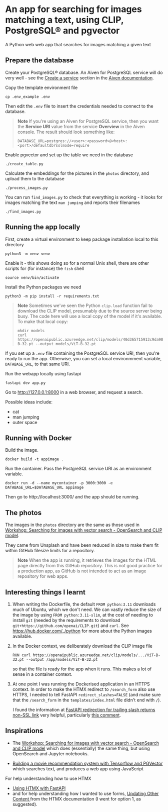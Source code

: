 # An app for searching for images matching a text, using CLIP, PostgreSQL® and pgvector

A Python web web app that searches for images matching a given text

## Prepare the database

Create your PostgreSQL® database. An Aiven for PostgreSQL service will do very
well - see the [Create a
service](https://aiven.io/docs/products/postgresql/get-started#create-a-service)
section in the [Aiven documentation](https://aiven.io/docs).

Copy the template environment file
```shell
cp .env_example .env
```
Then edit the `.env` file to insert the credentials needed to connect to the
database.

> **Note** If you're using an Aiven for PostgreSQL service, then you want the
**Service URI** value from the service **Overview** in the Aiven console.
> The result should look something like:
>
>     DATABASE_URL=postgres://<user>:<password>@<host>:<port>/defaultdb?sslmode=require

Enable pgvector and set up the table we need in the database
```shell
./create_table.py
```

Calculate the embeddings for the pictures in the `photos` directory, and
upload them to the database
```shell
./process_images.py
```

You can run `find_images.py` to check that everything is working - it looks
for images matching the text `man jumping` and reports their filenames
```shell
./find_images.py
```


## Running the app locally


First, create a virtual environment to keep package installation local to this directory
```shell
python3 -m venv venv
```

Enable it - this shows doing so for a normal Unix shell, there are other
scripts for (for instance) the `fish` shell
```shell
source venv/bin/activate
```

Install the Python packages we need
```shell
python3 -m pip install -r requirements.txt
```

> **Note** Sometimes we've seen the Python `clip.load` function fail to download the CLIP model, presumably due to the source server being busy. The code here will use a local copy of the model if it's available. To make that local copy:
>
>     mkdir models
>     curl https://openaipublic.azureedge.net/clip/models/40d365715913c9da98579312b702a82c18be219cc2a73407c4526f58eba950af/ViT-B-32.pt --output models/ViT-B-32.pt

If you set up a `.env` file containing the PostgreSQL service URI, then you're
ready to run the app. Otherwise, you can set a local environmment variable,
`DATABASE_URL`, to that same URI.

Run the webapp locally using fastapi
```shell
fastapi dev app.py
```

Go to http://127.0.0.1:8000 in a web browser, and request a search.

Possible ideas include:
* cat
* man jumping
* outer space

## Running with Docker

Build the image.
```
docker build -t appimage .
```

Run the container. Pass the PostgreSQL service URI as an environment variable.
```
docker run -d --name mycontainer -p 3000:3000 -e DATABASE_URL=$DATABASE_URL appimage
```

Then go to http://localhost:3000/ and the app should be running.

## The photos

The images in the `photos` directory are the same as those used in [Workshop: Searching for images with vector search - OpenSearch and CLIP model](https://github.com/Aiven-Labs/workshop-multimodal-search-CLIP-OpenSearch).

They came from Unsplash and have been reduced in size to make them fit within
GitHub filesize limits for a repository.

> **Note** When the app is running, it retrieves the images for the HTML page
> directly from this GitHub repository. This is not good practice for a
> production app, as GitHub is not intended to act as an image repository for
> web apps.

## Interesting things I learnt

1. When writing the Dockerfile, the default `FROM python:3.11` downloads much
   of Ubuntu, which we don't need. We can vastly reduce the size of the image
   by using `FROM python:3.11-slim`, at the cost of needing to install `git`
   (needed by the requirements to download
   `git+https://github.com/openai/CLIP.git`) and `curl`. See
   https://hub.docker.com/_/python for more about the Python images available.

2. In the Docker context, we deliberately download the CLIP image file
   ```
   RUN curl https://openaipublic.azureedge.net/clip/models/.../ViT-B-32.pt --output /app/models/ViT-B-32.pt
   ```
   so that the file is ready for the app when it runs. This makes a lot of sense
   in a container context.

3. At one point I was running the Dockerised application in an HTTPS context.
   In order to make the HTMX redirect to `/search_form` also use HTTPS, I
   needed to tell FastAPI `redirect_slashes=FALSE` (and make sure that the
   `/search_form` in the `templates/index.html` file didn't end with `/`).

   I found the information at [FastAPI redirection for trailing slash returns
   non-SSL
   link](https://stackoverflow.com/questions/63511413/fastapi-redirection-for-trailing-slash-returns-non-ssl-link)
   very helpful, particularly [this
   comment](https://stackoverflow.com/questions/63511413/fastapi-redirection-for-trailing-slash-returns-non-ssl-link#:~:text=Since%20FastAPI%20version%200.98.0%20the%20framework%20provides%20a%20way%20to%20disable%20the%20redirect%20behaviour%20by%20setting%20the%20redirect_slashes%20parameter%20to%20False%2C%20which%20is%20True%20by%20default.%20This%20works%20for%20the%20whole%20application%20as%20well%20as%20for%20individual%20routers.).


## Inspirations

* The [Workshop: Searching for images with vector search - OpenSearch and CLIP
  model](https://github.com/Aiven-Labs/workshop-multimodal-search-CLIP-OpenSearch)
  which does (essentially) the same thing, but using OpenSearch and Jupyter
  notebooks.

* [Building a movie recommendation system with Tensorflow and
  PGVector](https://github.com/Aiven-Labs/pgvector-tensorflow-movie-recommendations-workshop)
  which searches text, and produces a web app using JavaScript

For help understanding how to use HTMX
* [Using HTMX with FastAPI](https://testdriven.io/blog/fastapi-htmx/)
* and for help understanding how I wanted to use forms, [Updating Other Content
](https://htmx.org/examples/update-other-content/) from the HTMX documentation
(I went for option 1, as suggested).
